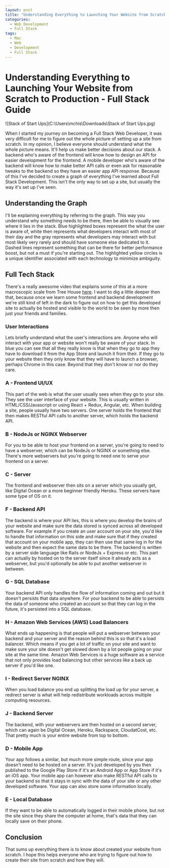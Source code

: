 ```yaml
---
layout: post
title: "Understanding Everything to Launching Your Website from Scratch to Production - Full Stack Guide"
categories:
  - Web Development
  - Full Stack
tags:
  - Mac
  - Web
  - Development
  - Full Stack
---
```


# Understanding Everything to Launching Your Website from Scratch to Production - Full Stack Guide

![Stack of Start Ups](C:\Users\mchis\Downloads\Stack of Start Ups.jpg)

When I started my journey on becoming a Full Stack Web Developer, it was very difficult for me to figure out the whole picture of setting up a site from scratch. In my opinion, I believe everyone should understand what the whole picture means. It'll help us make better decisions about our stack. A backend who's aware of the frontend will know how to design an API for easier development for the frontend. A mobile developer who's aware of the backend will know how to make better API calls or even ask for reasonable tweaks to the backend so they have an easier app API response. Because of this I've decided to create a graph of everything I've learned about Full Stack Development. This isn't the only way to set up a site, but usually the way it's set up I've seen.

## Understanding the Graph

I'll be explaining everything by referring to the graph. This way you understand why something needs to be there, then be able to visually see where it lies in the stack. Blue highlighted boxes represent  the what the user is aware of, white then represents what developers interact with most of their day and the gray represents what developers may interact with but most likely very rarely and should have someone else dedicated to it. Dashed lines represent something that can be there for better performance boost, but not a must if you're starting out. The highlighted yellow circles is a unique identifier associated with each technology to minimize ambiguity.

## Full Tech Stack

There's a really awesome video that explains some of this at a more macroscopic scale from Tree House [here](https://www.youtube.com/watch?v=i5qpS_D8Law). I want to dig a little deeper then that, because once we learn some frontend and backend development we're still kind of left in the dark to figure out on how to get this developed site to actually be hosted and visible to the world to be seen by more then just your friends and families.

### User Interactions

Lets briefly understand what the user's interactions are. Anyone who will interact with your app or website won't really be aware of your stack. In blue you can see that all they really know is that when they go to app they have to download it from the App Store and launch it from their. If they go to your website then they only know that they will have to launch a browser, perhaps Chrome in this case.  Beyond that they don't know or nor do they care.

### A - Frontend UI/UX

This part of the web is what the user usually sees when they go to your site. They see the user interface of your website. This is usually written in HTML/CSS/Javascript or using React + Redux, Angular, etc. When building a site, people usually have two servers. One server holds the frontend that then makes RESTful API calls to another server, which holds the backend API.

### B - NodeJs or NGINX Webserver

For you to be able to host your frontend on a server, you're going to need to have a webserver, which can be NodeJs or NGINX or something else. There's more webservers but you're going to need one to serve your frontend on a server.

### C - Server

The frontend and webserver then sits on a server which you usually get, like Digital Ocean or a more beginner friendly Heroku. These servers have some type of OS on it.

### F - Backend API

The backend is where your API lies, this is where you develop the brains of your website and make sure the data stored is synced across all developed software. For example if you create an user account on your site, you'd like to handle that information on this side and make sure that if they created that account on your mobile app, they can then use that same log in for the website and then expect the same data to be there. The backend is written by a server side language like Rails or NodeJs + Express or etc. This part can actually by hosted on to the server itself since it already acts as a webserver, but you'd optionally be able to put another webserver in between.

### G - SQL Database

Your backend API only handles the flow of information coming and out but it doesn't persists that data anywhere. For your backend to be able to persists the data of someone who created an account so that they can log in the future, it's persisted into a SQL database.

### H - Amazon Web Services (AWS) Load Balancers

What ends up happening is that people will put a webserver between your backend and your server and the reason behind this is so that it's a load balancer. Which means if you get a lot of traffic on your site and want to make sure your site doesn't get slowed down by a lot people going on your site at the same time. Amazon Web Services is a huge software as a service that not only provides load balancing but other services like a back up server if you'd like one.

### I - Redirect Server NGINX

When you load balance you end up splitting the load up for your server, a redirect server is what will help redistribute workloads across multiple computing resources.

### J - Backend Server

The backend, with your webservers are then hosted on a second server, which can again be Digital Ocean, Heroku, Rackspace, CloudatCost, etc.  That pretty much is your entire website from top to bottom.

### D - Mobile App

Your app follows a similar, but much more simple route, since your app doesn't need to be hosted on a server. It's just developed by you then published to the Google Play Store if it's an Android App or App Store if it's an iOS app. Your mobile app can however also make RESTful API calls to your backend so that it stays in sync with the data of your site or any other developed software. Your app can also store some information locally.

### E - Local Database

If they want to be able to automatically logged in their mobile phone, but not the site since they share the computer at home, that's data that they can locally save on their phone.

## Conclusion

That sums up everything there is to know about created your website from scratch. I hope this helps everyone who are trying to figure out how to create their site from scratch and how they will.
